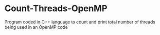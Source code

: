 # Count-Threads-OpenMP
Program coded in C++ language to count and print total number of threads being used in an OpenMP code
